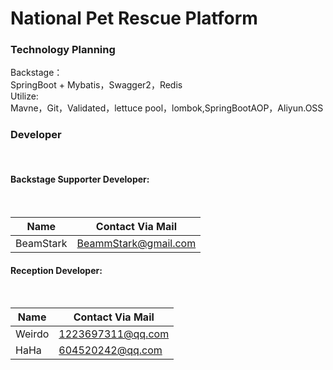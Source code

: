 # 	National Pet Rescue Platform

### 	Technology Planning
Backstage：
<br> SpringBoot + Mybatis，Swagger2，Redis <br>
Utilize:<br> Mavne，Git，Validated，lettuce pool，lombok,SpringBootAOP，Aliyun.OSS <br>

### 	Developer
<br>

####		Backstage Supporter Developer:
<br>

| Name | Contact Via Mail |
| ---- | -------------------- |
| BeamStark | BeammStark@gmail.com |

#### 		Reception Developer:
<br>

| Name   | Contact Via Mail  |
| ------ | ----------------- |
| Weirdo | 1223697311@qq.com |
| HaHa   | 604520242@qq.com  |
<br>